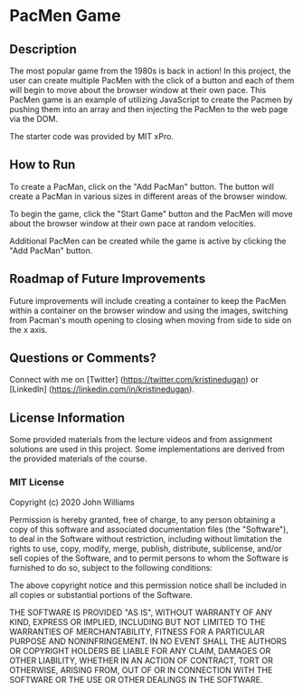 # PacMen Game

## Description

The most popular game from the 1980s is back in action! In this project, the user can create multiple PacMen with the click of a button and each of them will begin to move about the browser window at their own pace. This PacMen game is an example of utilizing JavaScript to create the Pacmen by pushing them into an array and then injecting the PacMen to the web page via the DOM.

The starter code was provided by MIT xPro.

## How to Run

To create a PacMan, click on the "Add PacMan" button. The button will create a PacMan in various sizes in different areas of the browser window.

To begin the game, click the "Start Game" button and the PacMen will move about the browser window at their own pace at random velocities.

Additional PacMen can be created while the game is active by clicking the "Add PacMan" button.

## Roadmap of Future Improvements

Future improvements will include creating a container to keep the PacMen within a container on the browser window and using the images, switching from Pacman's mouth opening to closing when moving from side to side on the x axis.

## Questions or Comments?

Connect with me on [Twitter] (https://twitter.com/kristinedugan) or [LinkedIn] (https://linkedin.com/in/kristinedugan).

## License Information

Some provided materials from the lecture videos and from assignment solutions are used in this project. Some implementations are derived from the provided materials of the course.

### MIT License

Copyright (c) 2020 John Williams

Permission is hereby granted, free of charge, to any person obtaining a copy of this software and associated documentation files (the "Software"), to deal in the Software without restriction, including without limitation the rights to use, copy, modify, merge, publish, distribute, sublicense, and/or sell copies of the Software, and to permit persons to whom the Software is furnished to do so, subject to the following conditions:

The above copyright notice and this permission notice shall be included in all copies or substantial portions of the Software.

THE SOFTWARE IS PROVIDED "AS IS", WITHOUT WARRANTY OF ANY KIND, EXPRESS OR IMPLIED, INCLUDING BUT NOT LIMITED TO THE WARRANTIES OF MERCHANTABILITY, FITNESS FOR A PARTICULAR PURPOSE AND NONINFRINGEMENT. IN NO EVENT SHALL THE AUTHORS OR COPYRIGHT HOLDERS BE LIABLE FOR ANY CLAIM, DAMAGES OR OTHER LIABILITY, WHETHER IN AN ACTION OF CONTRACT, TORT OR OTHERWISE, ARISING FROM, OUT OF OR IN CONNECTION WITH THE SOFTWARE OR THE USE OR OTHER DEALINGS IN THE SOFTWARE.
